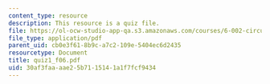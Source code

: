 ```yaml
---
content_type: resource
description: This resource is a quiz file.
file: https://ol-ocw-studio-app-qa.s3.amazonaws.com/courses/6-002-circuits-and-electronics-spring-2007/30af3faaaae25b7115141a1f7fcf9434_quiz1_f06.pdf
file_type: application/pdf
parent_uid: cb0e3f61-8b9c-a7c2-109e-5404ec6d2435
resourcetype: Document
title: quiz1_f06.pdf
uid: 30af3faa-aae2-5b71-1514-1a1f7fcf9434
---
```

